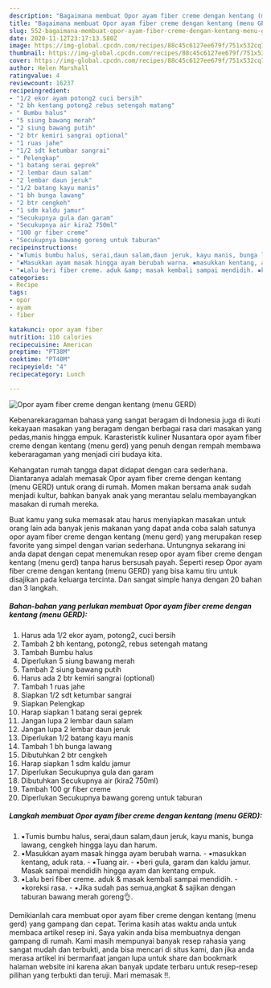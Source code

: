 ```yaml
---
description: "Bagaimana membuat Opor ayam fiber creme dengan kentang (menu GERD) terupdate"
title: "Bagaimana membuat Opor ayam fiber creme dengan kentang (menu GERD) terupdate"
slug: 552-bagaimana-membuat-opor-ayam-fiber-creme-dengan-kentang-menu-gerd-terupdate
date: 2020-11-12T23:17:13.580Z
image: https://img-global.cpcdn.com/recipes/88c45c6127ee679f/751x532cq70/opor-ayam-fiber-creme-dengan-kentang-menu-gerd-foto-resep-utama.jpg
thumbnail: https://img-global.cpcdn.com/recipes/88c45c6127ee679f/751x532cq70/opor-ayam-fiber-creme-dengan-kentang-menu-gerd-foto-resep-utama.jpg
cover: https://img-global.cpcdn.com/recipes/88c45c6127ee679f/751x532cq70/opor-ayam-fiber-creme-dengan-kentang-menu-gerd-foto-resep-utama.jpg
author: Helen Marshall
ratingvalue: 4
reviewcount: 16237
recipeingredient:
- "1/2 ekor ayam potong2 cuci bersih"
- "2 bh kentang potong2 rebus setengah matang"
- " Bumbu halus"
- "5 siung bawang merah"
- "2 siung bawang putih"
- "2 btr kemiri sangrai optional"
- "1 ruas jahe"
- "1/2 sdt ketumbar sangrai"
- " Pelengkap"
- "1 batang serai geprek"
- "2 lembar daun salam"
- "2 lembar daun jeruk"
- "1/2 batang kayu manis"
- "1 bh bunga lawang"
- "2 btr cengkeh"
- "1 sdm kaldu jamur"
- "Secukupnya gula dan garam"
- "Secukupnya air kira2 750ml"
- "100 gr fiber creme"
- "Secukupnya bawang goreng untuk taburan"
recipeinstructions:
- "▪️Tumis bumbu halus, serai,daun salam,daun jeruk, kayu manis, bunga lawang, cengkeh hingga layu dan harum."
- "▪️Masukkan ayam masak hingga ayam berubah warna. ▪️masukkan kentang, aduk rata. ▪️Tuang air. ▪️beri gula, garam dan kaldu jamur. Masak sampai mendidih hingga ayam dan kentang empuk."
- "▪️Lalu beri fiber creme. aduk &amp; masak kembali sampai mendidih. ▪️koreksi rasa. ▪️Jika sudah pas semua,angkat &amp; sajikan dengan taburan bawang merah goreng👌."
categories:
- Recipe
tags:
- opor
- ayam
- fiber

katakunci: opor ayam fiber 
nutrition: 110 calories
recipecuisine: American
preptime: "PT38M"
cooktime: "PT40M"
recipeyield: "4"
recipecategory: Lunch

---
```



![Opor ayam fiber creme dengan kentang (menu GERD)](https://img-global.cpcdn.com/recipes/88c45c6127ee679f/751x532cq70/opor-ayam-fiber-creme-dengan-kentang-menu-gerd-foto-resep-utama.jpg)

Kebenarekaragaman bahasa yang sangat beragam di Indonesia juga di ikuti kekayaan masakan yang beragam dengan berbagai rasa dari masakan yang pedas,manis hingga empuk. Karasteristik kuliner Nusantara opor ayam fiber creme dengan kentang (menu gerd) yang penuh dengan rempah membawa keberaragaman yang menjadi ciri budaya kita.




Kehangatan rumah tangga dapat didapat dengan cara sederhana. Diantaranya adalah memasak Opor ayam fiber creme dengan kentang (menu GERD) untuk orang di rumah. Momen makan bersama anak sudah menjadi kultur, bahkan banyak anak yang merantau selalu membayangkan masakan di rumah mereka.

Buat kamu yang suka memasak atau harus menyiapkan masakan untuk orang lain ada banyak jenis makanan yang dapat anda coba salah satunya opor ayam fiber creme dengan kentang (menu gerd) yang merupakan resep favorite yang simpel dengan varian sederhana. Untungnya sekarang ini anda dapat dengan cepat menemukan resep opor ayam fiber creme dengan kentang (menu gerd) tanpa harus bersusah payah.
Seperti resep Opor ayam fiber creme dengan kentang (menu GERD) yang bisa kamu tiru untuk disajikan pada keluarga tercinta. Dan sangat simple hanya dengan 20 bahan dan 3 langkah.


<!--inarticleads1-->

##### Bahan-bahan yang perlukan membuat Opor ayam fiber creme dengan kentang (menu GERD):

1. Harus ada 1/2 ekor ayam, potong2, cuci bersih
1. Tambah 2 bh kentang, potong2, rebus setengah matang
1. Tambah  Bumbu halus
1. Diperlukan 5 siung bawang merah
1. Tambah 2 siung bawang putih
1. Harus ada 2 btr kemiri sangrai (optional)
1. Tambah 1 ruas jahe
1. Siapkan 1/2 sdt ketumbar sangrai
1. Siapkan  Pelengkap
1. Harap siapkan 1 batang serai geprek
1. Jangan lupa 2 lembar daun salam
1. Jangan lupa 2 lembar daun jeruk
1. Diperlukan 1/2 batang kayu manis
1. Tambah 1 bh bunga lawang
1. Dibutuhkan 2 btr cengkeh
1. Harap siapkan 1 sdm kaldu jamur
1. Diperlukan Secukupnya gula dan garam
1. Dibutuhkan Secukupnya air (kira2 750ml)
1. Tambah 100 gr fiber creme
1. Diperlukan Secukupnya bawang goreng untuk taburan




<!--inarticleads2-->

##### Langkah membuat  Opor ayam fiber creme dengan kentang (menu GERD):

1. ▪️Tumis bumbu halus, serai,daun salam,daun jeruk, kayu manis, bunga lawang, cengkeh hingga layu dan harum.
1. ▪️Masukkan ayam masak hingga ayam berubah warna. - ▪️masukkan kentang, aduk rata. - ▪️Tuang air. - ▪️beri gula, garam dan kaldu jamur. Masak sampai mendidih hingga ayam dan kentang empuk.
1. ▪️Lalu beri fiber creme. aduk &amp; masak kembali sampai mendidih. - ▪️koreksi rasa. - ▪️Jika sudah pas semua,angkat &amp; sajikan dengan taburan bawang merah goreng👌.




Demikianlah cara membuat opor ayam fiber creme dengan kentang (menu gerd) yang gampang dan cepat. Terima kasih atas waktu anda untuk membaca artikel resep ini. Saya yakin anda bisa membuatnya dengan gampang di rumah. Kami masih mempunyai banyak resep rahasia yang sangat mudah dan terbukti, anda bisa mencari di situs kami, dan jika anda merasa artikel ini bermanfaat jangan lupa untuk share dan bookmark halaman website ini karena akan banyak update terbaru untuk resep-resep pilihan yang terbukti dan teruji. Mari memasak !!. 
